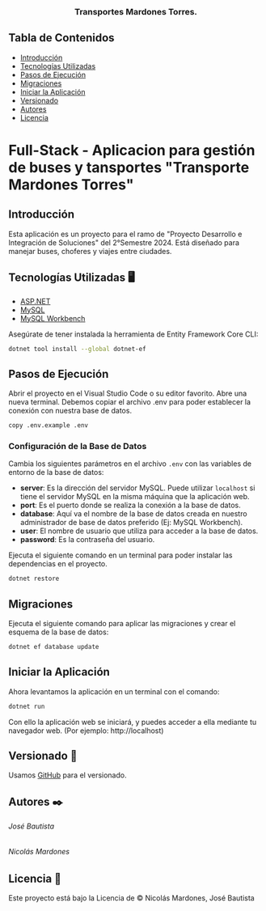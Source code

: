 <!-- PROYECTO -->
<br />
<div align="center">
  <h3 align="center">Transportes Mardones Torres.</h3>
</div>

## Tabla de Contenidos
- [Introducción](#introducción)
- [Tecnologías Utilizadas](#tecnologías-utilizadas-)
- [Pasos de Ejecución](#pasos-de-ejecución)
- [Migraciones](#migraciones)
- [Iniciar la Aplicación](#iniciar-la-aplicación)
- [Versionado](#versionado-)
- [Autores](#autores-)
- [Licencia](#licencia-)


# Full-Stack - Aplicacion para gestión de buses y tansportes "Transporte Mardones Torres"

## Introducción

Esta aplicación es un proyecto para el ramo de "Proyecto Desarrollo e Integración de Soluciones" del 2°Semestre 2024. 
Está diseñado para manejar buses, choferes y viajes entre ciudades.

## Tecnologías Utilizadas 🖥️
- [ASP.NET](https://dotnet.microsoft.com/en-us/)
- [MySQL](https://www.mysql.com)
- [MySQL Workbench](https://dev.mysql.com/downloads/installer/)



Asegúrate de tener instalada la herramienta de Entity Framework Core CLI:
```bash
dotnet tool install --global dotnet-ef
```

## Pasos de Ejecución

Abrir el proyecto en el Visual Studio Code o su editor favorito. Abre una nueva terminal.
Debemos copiar el archivo .env para poder establecer la conexión con nuestra base de datos.
```bash
copy .env.example .env
```


### Configuración de la Base de Datos

Cambia los siguientes parámetros en el archivo `.env` con las variables de entorno de la base de datos:

- **server**: Es la dirección del servidor MySQL. Puede utilizar `localhost` si tiene el servidor MySQL en la misma máquina que la aplicación web.
- **port**: Es el puerto donde se realiza la conexión a la base de datos.
- **database**: Aquí va el nombre de la base de datos creada en nuestro administrador de base de datos preferido (Ej: MySQL Workbench).
- **user**: El nombre de usuario que utiliza para acceder a la base de datos.
- **password**: Es la contraseña del usuario.



Ejecuta el siguiente comando en un terminal para poder instalar las dependencias en el proyecto.
```bash
dotnet restore
```

## Migraciones
Ejecuta el siguiente comando para aplicar las migraciones y crear el esquema de la base de datos:
```bash
dotnet ef database update
```

## Iniciar la Aplicación

Ahora levantamos la aplicación en un terminal con el comando:
```bash
dotnet run
```

Con ello la aplicación web se iniciará, y puedes acceder a ella mediante tu navegador web. (Por ejemplo: http://localhost)


## Versionado 📌

Usamos [GitHub](https://github.com/Jose-LocoPepe/Transportes-Mardones-Torres) para el versionado.

## Autores ✒️

###### José Bautista

###### Nicolás Mardones


## Licencia 📄

Este proyecto está bajo la Licencia de &copy; Nicolás Mardones, José Bautista